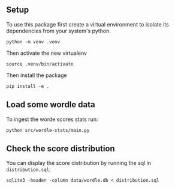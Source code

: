 ## Setup 
To use this package first create a virtual environment to isolate its dependencies from your system's python.

    python -m venv .venv

Then activate the new virtualenv

    source .venv/bin/activate

Then install the package 

    pip install -e .

## Load some wordle data
To ingest the worde scores stats run:

    python src/wordle-stats/main.py


## Check the score distribution
You can display the score distribution by running the sql in `distribution.sql`:

    sqlite3 -header -column data/wordle.db < distribution.sql